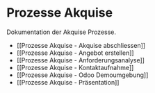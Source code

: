 # Prozesse Akquise
Dokumentation der Akquise Prozesse.

* [[Prozesse Akquise - Akquise abschliessen]]
* [[Prozesse Akquise - Angebot erstellen]]
* [[Prozesse Akquise - Anforderungsanalyse]]
* [[Prozesse Akquise - Kontaktaufnahme]]
* [[Prozesse Akquise - Odoo Demoumgebung]]
* [[Prozesse Akquise - Präsentation]]
